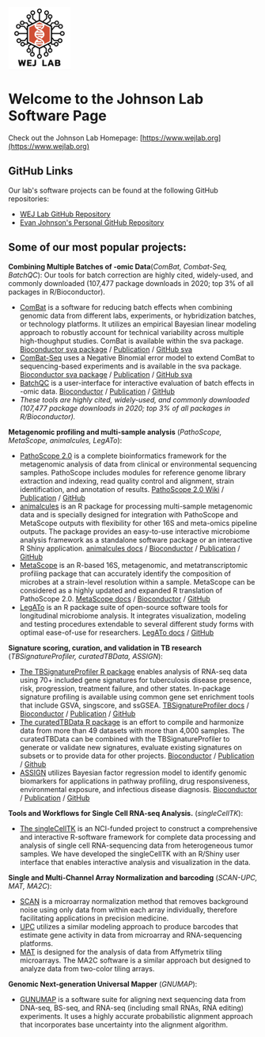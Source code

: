 <!-- ![wejlab logo](docs/assets/wejlab_logo.jpg) -->

<img src="wejlab_logo.jpg" alt="Logo" class="center" width="25%">

# Welcome to the Johnson Lab Software Page

Check out the Johnson Lab Homepage: [https://www.wejlab.org](https://www.wejlab.org)

## GitHub Links
Our lab's software projects can be found at the following GitHub repositories: 
* [WEJ Lab GitHub Repository](https://github.com/wejlab/)
* [Evan Johnson's Personal GitHub Repository](https://github.com/wevanjohnson)

## Some of our most popular projects: 

__Combining Multiple Batches of -omic Data__(_ComBat, Combat-Seq, BatchQC_): Our tools for batch correction are highly cited, widely-used, and commonly downloaded (107,477 package downloads in 2020; top 3% of all packages in R/Bioconductor).
* <ins>ComBat</ins> is a software for reducing batch effects when combining genomic data from different labs, experiments, or hybridization batches, or technology platforms. It utilizes an empirical Bayesian linear modeling approach to robustly account for technical variability across multiple high-thoughput studies. ComBat is available within the sva package. [Bioconductor sva package](https://bioconductor.org/packages/sva) / [Publication](https://academic.oup.com/biostatistics/article/8/1/118/252073) / [GitHub  sva](https://github.com/jtleek/sva-devel)
* <ins>ComBat-Seq</ins> uses a Negative Binomial error model to extend ComBat to sequencing-based experiments and is available in the sva package. [Bioconductor sva package](https://bioconductor.org/packages/sva) / [Publication](https://pubmed.ncbi.nlm.nih.gov/33015620/) / [GitHub sva](https://github.com/jtleek/sva-devel)
* <ins>BatchQC</ins> is a user-interface for interactive evaluation of batch effects in -omic data. [Bioconductor](https://bioconductor.org/packages/release/bioc/html/BatchQC.html) / [Publication](https://academic.oup.com/bioinformatics/article/32/24/3836/2525651) / [GitHub](https://github.com/wejlab/BatchQC)
* _These tools are highly cited, widely-used, and commonly downloaded (107,477 package downloads in 2020; top 3% of all packages in R/Bioconductor)._  
	
 __Metagenomic profiling and multi-sample analysis__ (_PathoScope, MetaScope, animalcules, LegATo_):
* <ins>PathoScope 2.0</ins> is a complete bioinformatics framework for the metagenomic analysis of data from clinical or environmental sequencing samples. PathoScope includes modules for reference genome library extraction and indexing, read quality control and alignment, strain identification, and annotation of results. [PathoScope 2.0 Wiki](https://sourceforge.net/p/pathoscope/wiki/Home/) / [Publication](https://microbiomejournal.biomedcentral.com/articles/10.1186/2049-2618-2-33) / [GitHub](https://github.com/PathoScope/PathoScope)
* <ins>animalcules</ins> is an R package for processing multi-sample metagenomic data and is specially designed for integration with PathoScope and MetaScope outputs with flexibility for other 16S and meta-omics pipeline outputs. The package provides an easy-to-use interactive microbiome analysis framework as a standalone software package or an interactive R Shiny application. [animalcules docs](https://wejlab.github.io/animalcules-docs/) / [Bioconductor](https://bioconductor.org/packages/release/bioc/html/animalcules.html) / [Publication](https://microbiomejournal.biomedcentral.com/articles/10.1186/s40168-021-01013-0) / [GitHub](https://github.com/wejlab/animalcules)
* <ins>MetaScope</ins> is an R-based 16S, metagenomic, and metatranscriptomic profiling package that can accurately identify the composition of microbes at a strain-level resolution within a sample. MetaScope can be considered as a highly updated and expanded R translation of PathoScope 2.0. [MetaScope docs](https://wejlab.github.io/metascope-docs/) / [Bioconductor](https://bioconductor.org/packages/release/data/experiment/html/MetaScope.html) / [GitHub](https://github.com/wejlab/MetaScope/)
* <ins>LegATo</ins> is an R package suite of open-source software tools for longitudinal microbiome analysis. It integrates visualization, modeling and testing procedures extendable to several different study forms with optimal ease-of-use for researchers. [LegATo docs](https://wejlab.github.io/LegATo-docs/index.html) / [GitHub](https://github.com/wejlab/LegATo)
	
__Signature scoring, curation, and validation in TB research__ (_TBSignatureProfiler, curatedTBData, ASSIGN_):
* <ins>The TBSignatureProfiler R package</ins> enables analysis of RNA-seq data using 70+ included gene signatures for tuberculosis disease presence, risk, progression, treatment failure, and other states. In-package signature profiling is available using common gene set enrichment tools that include GSVA, singscore, and ssGSEA. [TBSignatureProfiler docs](https://wejlab.github.io/TBSignatureProfiler-docs/) / [Bioconductor](https://www.bioconductor.org/packages/TBSignatureProfiler) / [Publication](https://bmcinfectdis.biomedcentral.com/articles/10.1186/s12879-020-05598-z) / [GitHub](https://github.com/compbiomed/TBSignatureProfiler/)
* <ins>The curatedTBData R package</ins> is an effort to compile and harmonize data from more than 49 datasets with more than 4,000 samples. The curatedTBData can be combined with the TBSignatureProfiler to generate or validate new signatures, evaluate existing signatures on subsets or to provide data for other projects. [Bioconductor](https://bioconductor.org/packages/release/data/experiment/html/curatedTBData.html) / [Publication](https://www.biorxiv.org/content/10.1101/2023.12.01.569442v1) / [Github](https://github.com/wejlab/curatedTBData)
* <ins>ASSIGN</ins> utilizes Bayesian factor regression model to identify genomic biomarkers for applications in pathway profiling, drug responsiveness, environmental exposure, and infectious disease diagnosis. [Bioconductor](https://bioconductor.org/packages/release/bioc/html/ASSIGN.html) / [Publication](https://www.ncbi.nlm.nih.gov/pmc/articles/PMC4443674/) / [GitHub](https://github.com/wejlab/ASSIGN)

__Tools and Workflows for Single Cell RNA-seq Analysis.__ (_singleCellTK_): 
* <ins>The singleCellTK</ins> is an NCI-funded project to construct a comprehensive and interactive R-software framework for complete data processing and analysis of single cell RNA-sequencing data from heterogeneous tumor samples. We have developed the singleCellTK with an R/Shiny user interface that enables interactive analysis and visualization in the data.
	
__Single and Multi-Channel Array Normalization and barcoding__ (_SCAN-UPC, MAT, MA2C_): 
* <ins>SCAN</ins> is a microarray normalization method that removes background noise using only data from within each array individually, therefore facilitating applications in precision medicine.
* <ins>UPC</ins> utilizes a similar modeling approach to produce barcodes that estimate gene activity in data from microarray and RNA-sequencing platforms.
* <ins>MAT</ins> is designed for the analysis of data from Affymetrix tiling microarrays. The MA2C software is a similar approach but designed to analyze data from two-color tiling arrays.
	
__Genomic Next-generation Universal Mapper__ (_GNUMAP_): 
* <ins>GUNUMAP</ins> is a software suite for aligning next sequencing data from DNA-seq, BS-seq, and RNA-seq (including small RNAs, RNA editing) experiments. It uses a highly accurate probabilistic alignment approach that incorporates base uncertainty into the alignment algorithm.

